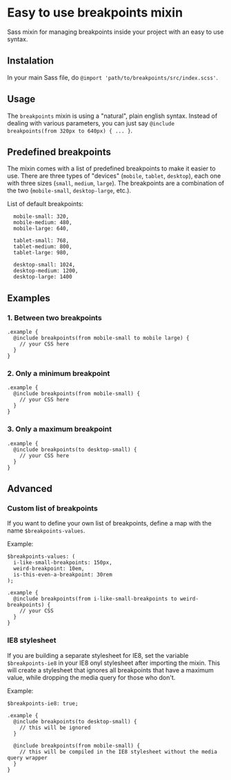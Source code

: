 # Easy to use breakpoints mixin
Sass mixin for managing breakpoints inside your project with an easy to use syntax.

## Instalation
In your main Sass file, do `@import 'path/to/breakpoints/src/index.scss'`.

## Usage
The `breakpoints` mixin is using a "natural", plain english syntax.
Instead of dealing with various parameters, you can just say `@include breakpoints(from 320px to 640px) { ... }`.

## Predefined breakpoints
The mixin comes with a list of predefined breakpoints to make it easier to use. There are three types of "devices" (`mobile`, `tablet`, `desktop`), each one with three sizes (`small`, `medium`, `large`). The breakpoints are a combination of the two (`mobile-small`, `desktop-large`, etc.).

List of default breakpoints:
```
  mobile-small: 320,
  mobile-medium: 480,
  mobile-large: 640,

  tablet-small: 768,
  tablet-medium: 800,
  tablet-large: 980,

  desktop-small: 1024,
  desktop-medium: 1200,
  desktop-large: 1400
```

## Examples

### 1. Between two breakpoints
```
.example {
  @include breakpoints(from mobile-small to mobile large) {
    // your CSS here
  }
}
```

### 2. Only a minimum breakpoint
```
.example {
  @include breakpoints(from mobile-small) {
    // your CSS here
  }
}
```

### 3. Only a maximum breakpoint
```
.example {
  @include breakpoints(to desktop-small) {
    // your CSS here
  }
}
```

## Advanced

### Custom list of breakpoints
If you want to define your own list of breakpoints, define a map with the name `$breakpoints-values`.

Example:
```
$breakpoints-values: (
  i-like-small-breakpoints: 150px,
  weird-breakpoint: 10em,
  is-this-even-a-breakpoint: 30rem
);

.example {
  @include breakpoints(from i-like-small-breakpoints to weird-breakpoints) {
    // your CSS
  }
}
```

### IE8 stylesheet
If you are building a separate stylesheet for IE8, set the variable `$breakpoints-ie8` in your IE8 onyl stylesheet after importing the mixin. This will create a stylesheet that ignores all breakpoints that have a maximum value, while dropping the media query for those who don't.

Example:
```
$breakpoints-ie8: true;

.example {
  @include breakpoints(to desktop-small) {
    // this will be ignored
  }

  @include breakpoints(from mobile-small) {
    // this will be compiled in the IE8 stylesheet without the media query wrapper
  }
}
```

